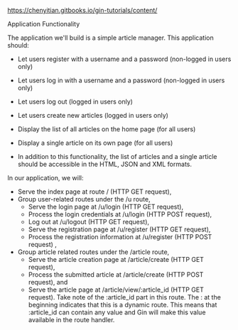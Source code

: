 https://chenyitian.gitbooks.io/gin-tutorials/content/


Application Functionality

The application we'll build is a simple article manager. This application should:

* Let users register with a username and a password (non-logged in users only)
* Let users log in with a username and a password (non-logged in users only)
* Let users log out (logged in users only)
* Let users create new articles (logged in users only)
* Display the list of all articles on the home page (for all users)
* Display a single article on its own page (for all users)

* In addition to this functionality, the list of articles and a single article should be accessible in the HTML, JSON and XML formats.


In our application, we will:
* Serve the index page at route / (HTTP GET request),
* Group user-related routes under the /u route,
  - Serve the login page at /u/login (HTTP GET request),
  - Process the login credentials at /u/login (HTTP POST request),
  - Log out at /u/logout (HTTP GET request),
  - Serve the registration page at /u/register (HTTP GET request),
  - Process the registration information at /u/register (HTTP POST request) ,
* Group article related routes under the /article route,
  - Serve the article creation page at /article/create (HTTP GET request),
  - Process the submitted article at /article/create (HTTP POST request), and
  - Serve the article page at /article/view/:article_id (HTTP GET request). Take note of the :article_id part in this route. The : at the beginning indicates that this is a dynamic route. This means that :article_id can contain any value and Gin will make this value available in the route handler.
